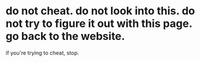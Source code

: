 # do not cheat. do not look into this. do not try to figure it out with this page. go back to the website.
if you're trying to cheat, stop.
